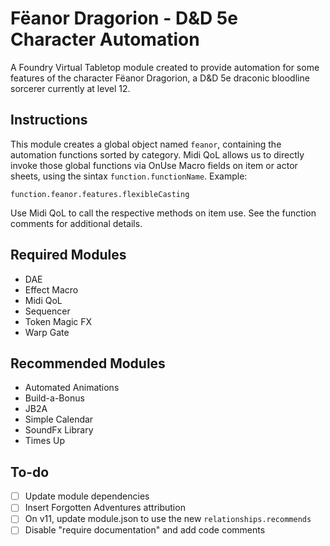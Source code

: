 # Fëanor Dragorion - D&D 5e Character Automation
A Foundry Virtual Tabletop module created to provide automation for some features of the character Fëanor Dragorion, a D&D 5e draconic bloodline sorcerer currently at level 12.

## Instructions
This module creates a global object named `feanor`, containing the automation functions sorted by category. Midi QoL allows us to directly invoke those global functions via OnUse Macro fields on item or actor sheets, using the sintax `function.functionName`. Example:
```
function.feanor.features.flexibleCasting
```
Use Midi QoL to call the respective methods on item use. See the function comments for additional details.

## Required Modules
- DAE
- Effect Macro
- Midi QoL
- Sequencer
- Token Magic FX
- Warp Gate

## Recommended Modules
- Automated Animations
- Build-a-Bonus
- JB2A
- Simple Calendar
- SoundFx Library
- Times Up

## To-do
- [ ] Update module dependencies
- [ ] Insert Forgotten Adventures attribution
- [ ] On v11, update module.json to use the new `relationships.recommends`
- [ ] Disable "require documentation" and add code comments